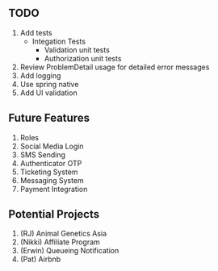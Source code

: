 ## TODO
1. Add tests
   - Integation Tests
      - Validation unit tests
      - Authorization unit tests
2. Review ProblemDetail usage for detailed error messages
3. Add logging
4. Use spring native
5. Add UI validation

## Future Features
1. Roles
2. Social Media Login
3. SMS Sending
4. Authenticator OTP
5. Ticketing System
6. Messaging System
7. Payment Integration
 
## Potential Projects
1. (RJ) Animal Genetics Asia
2. (Nikki) Affiliate Program
3. (Erwin) Queueing Notification
4. (Pat) Airbnb

